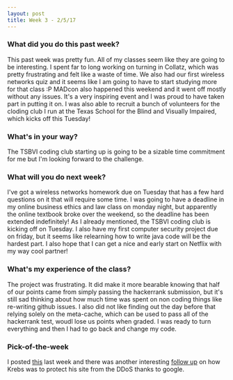 ```yaml
---
layout: post
title: Week 3 - 2/5/17
---
```


### What did you do this past week?
This past week was pretty fun. All of my classes seem like they 
are going to be interesting. I spent far to long working on turning
in Collatz, which was pretty frustrating and felt like a waste of time.
We also had our first wireless networks quiz and it seems like I am
going to have to start studying more for that class :P MADcon also 
happened this weekend and it went off mostly without any issues. It's
a very inspiring event and I was proud to have taken part in 
putting it on. I was also able to recruit a bunch of volunteers for 
the cloding club I run at the Texas School for the Blind and Visually 
Impaired, which kicks off this Tuesday!

### What's in your way?
The TSBVI coding club starting up is going to be a sizable time 
commitment for me but I'm looking forward to the challenge.

### What will you do next week?
I've got a wireless networks homework due on Tuesday that has a few hard 
questions on it that will require some time. I was going to have a deadline
in my online business ethics and law class on monday night, but apparently
the online textbook broke over the weekend, so the deadline has been 
extended indefinitely! As I already mentioned, the TSBVI coding club is
kicking off on Tuesday. I also have my first computer security project 
due on friday, but it seems like relearning how to write java code 
will be the hardest part. I also hope that I can get a nice and early 
start on Netflix with my way cool partner!

### What's my experience of the class?
The project was frustrating. It did make it more bearable knowing that 
half of our points came from simply passing the hackerrank submission, 
but it's still sad thinking about how much time was spent on non coding 
things like re-writing github issues. I also did not like finding out the day
before that relying solely on the meta-cache, which can be used to pass 
all of the hackerrank test, woudl lose us points when graded. I was ready 
to turn everything and then I had to go back and change my code.

### Pick-of-the-week
I posted [this](https://krebsonsecurity.com/2017/01/who-is-anna-senpai-the-mirai-worm-author/) 
last week and there was another interesting [follow up](https://krebsonsecurity.com/2017/02/how-google-took-on-mirai-krebsonsecurity/) on how Krebs was 
to protect his site from the DDoS thanks to google.
